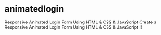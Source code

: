 # animatedlogin
Responsive Animated Login Form Using HTML &amp; CSS &amp; JavaScript   Create a Responsive Animated Login Form Using HTML &amp; CSS &amp; JavaScript !!
